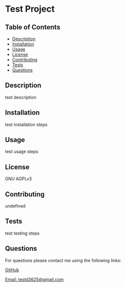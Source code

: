   # Test Project

  ## Table of Contents

  * [Description](#description)
  * [Installation](#installation)
  * [Usage](#usage)
  * [License](#license)
  * [Contributing](#contributing)
  * [Tests](#tests)
  * [Questions](#questions)

  ## Description

  test description

  ## Installation

  test installation steps

  ## Usage

  test usage steps

  ## License


  GNU AGPLv3

  ## Contributing

 undefined

  ## Tests

  test testing steps

  ## Questions

  For questions please contact me using the following links:

  [GitHub](https://github.com/aarthigans)

  [Email: testd3625@gmail.com](mailto:testd3625@gmail.com)